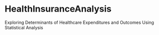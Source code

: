 # HealthInsuranceAnalysis
Exploring Determinants of Healthcare Expenditures and Outcomes Using Statistical Analysis 
